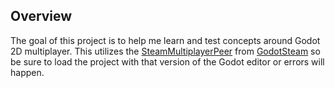 ## Overview
The goal of this project is to help me learn and test concepts around Godot 2D multiplayer. This utilizes the [SteamMultiplayerPeer](https://github.com/GodotSteam/GodotSteam/releases/tag/v4.6-mp) from [GodotSteam](https://godotsteam.com/) so be sure to load the project with that version of the Godot editor or errors will happen.
